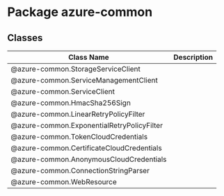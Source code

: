 # Package azure-common
## Classes
| Class Name | Description |
|---|---|
| @azure-common.StorageServiceClient ||
| @azure-common.ServiceManagementClient ||
| @azure-common.ServiceClient ||
| @azure-common.HmacSha256Sign ||
| @azure-common.LinearRetryPolicyFilter ||
| @azure-common.ExponentialRetryPolicyFilter ||
| @azure-common.TokenCloudCredentials ||
| @azure-common.CertificateCloudCredentials ||
| @azure-common.AnonymousCloudCredentials ||
| @azure-common.ConnectionStringParser ||
| @azure-common.WebResource ||

